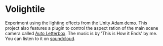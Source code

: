 # Volightile

Experiment using the lighting effects from the [Unity Adam demo](https://unity3d.com/pages/adam). This project also features a plugin to control the aspect ration of the main scene camera called [Auto Letterbox](https://www.assetstore.unity3d.com/en/#!/content/56814). The music is by 'This is How it Ends' by me. You can listen to it on [soundcloud](https://soundcloud.com/blurryroots/this-is-how-it-ends).